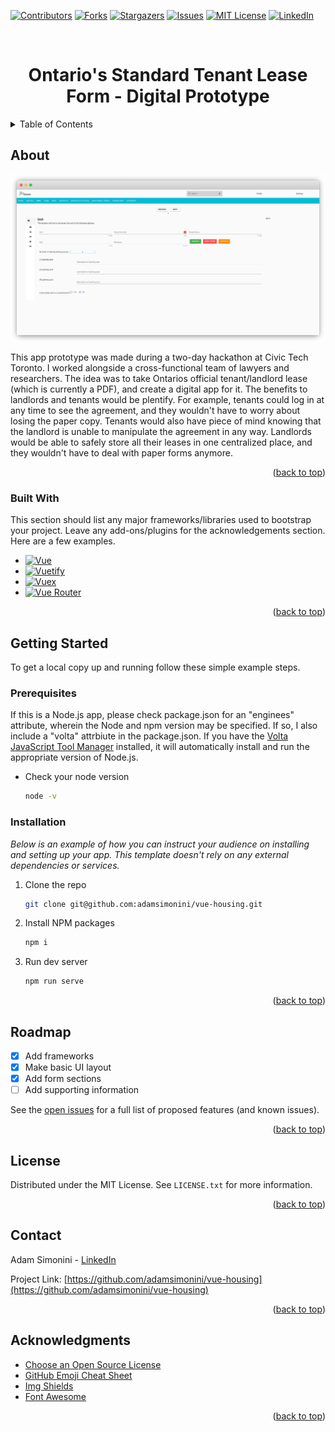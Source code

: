 <!-- Improved compatibility of back to top link: See: https://github.com/othneildrew/Best-README-Template/pull/73 -->

<a name="readme-top"></a>

<!-- PROJECT SHIELDS -->
<!--
*** I'm using markdown "reference style" links for readability.
*** Reference links are enclosed in brackets [ ] instead of parentheses ( ).
*** See the bottom of this document for the declaration of the reference variables
*** for contributors-url, forks-url, etc. This is an optional, concise syntax you may use.
*** https://www.markdownguide.org/basic-syntax/#reference-style-links
-->

[![Contributors][contributors-shield]][contributors-url]
[![Forks][forks-shield]][forks-url]
[![Stargazers][stars-shield]][stars-url]
[![Issues][issues-shield]][issues-url]
[![MIT License][license-shield]][license-url]
[![LinkedIn][linkedin-shield]][linkedin-url]

<!-- PROJECT LOGO -->
<div id="readme-top"></div>
<br/>

<div align="center">
  <h1 align="center">Ontario's Standard Tenant Lease Form - Digital Prototype </h1>
</div>

<!-- TABLE OF CONTENTS -->
<details>
  <summary>Table of Contents</summary>
  <ol>
    <li>
      <a href="#about-the-project">About The Project</a>
      <ul>
        <li><a href="#built-with">Built With</a></li>
      </ul>
    </li>
    <li>
      <a href="#getting-started">Getting Started</a>
      <ul>
        <li><a href="#prerequisites">Prerequisites</a></li>
        <li><a href="#installation">Installation</a></li>
      </ul>
    </li>
    <li><a href="#usage">Usage</a></li>
    <li><a href="#roadmap">Roadmap</a></li>
    <!-- <li><a href="#contributing">Contributing</a></li> -->
    <li><a href="#license">License</a></li>
    <li><a href="#contact">Contact</a></li>
    <li><a href="#acknowledgments">Acknowledgments</a></li>
  </ol>
</details>

<!-- ABOUT THE PROJECT -->

## About

[![Digital Ontario Lease Form][product-screenshot]](https://vue-housing-prototype.netlify.app/)

This app prototype was made during a two-day hackathon at Civic Tech Toronto. I worked alongside a cross-functional team of lawyers and researchers. The idea was to take Ontarios official tenant/landlord lease (which is currently a PDF), and create a digital app for it. The benefits to landlords and tenants would be plentify. For example, tenants could log in at any time to see the agreement, and they wouldn't have to worry about losing the paper copy. Tenants would also have piece of mind knowing that the landlord is unable to manipulate the agreement in any way. Landlords would be able to safely store all their leases in one centralized place, and they wouldn't have to deal with paper forms anymore.

<p align="right">(<a href="#readme-top">back to top</a>)</p>

### Built With

This section should list any major frameworks/libraries used to bootstrap your project. Leave any add-ons/plugins for the acknowledgements section. Here are a few examples.

- [![Vue][vue-shield]][vue-url]
- [![Vuetify][vuetify-shield]][vuetify-url]
- [![Vuex][vuex-shield]][vuex-url]
- [![Vue Router][vue-router-shield]][vue-router-url]

<p align="right">(<a href="#readme-top">back to top</a>)</p>

<!-- GETTING STARTED -->

## Getting Started

To get a local copy up and running follow these simple example steps.

### Prerequisites

If this is a Node.js app, please check package.json for an "enginees" attribute, wherein the Node and npm version may be specified. If so, I also include a "volta" attrbiute in the package.json. If you have the [Volta JavaScript Tool Manager](https://volta.sh/) installed, it will automatically install and run the appropriate version of Node.js.

- Check your node version
  ```sh
  node -v
  ```

### Installation

_Below is an example of how you can instruct your audience on installing and setting up your app. This template doesn't rely on any external dependencies or services._

1. Clone the repo
   ```sh
   git clone git@github.com:adamsimonini/vue-housing.git
   ```
2. Install NPM packages
   ```sh
   npm i
   ```
3. Run dev server
   ```js
   npm run serve
   ```

<p align="right">(<a href="#readme-top">back to top</a>)</p>

<!-- USAGE EXAMPLES -->

<!-- ## Usage

Use this space to show useful examples of how a project can be used. Additional screenshots, code examples and demos work well in this space. You may also link to more resources. -->

<!-- ROADMAP -->

## Roadmap

- [x] Add frameworks
- [x] Make basic UI layout
- [x] Add form sections
- [ ] Add supporting information

See the [open issues](https://github.com/othneildrew/Best-README-Template/issues) for a full list of proposed features (and known issues).

<p align="right">(<a href="#readme-top">back to top</a>)</p>

<!-- CONTRIBUTING -->

<!-- ## Contributing

Contributions are what make the open source community such an amazing place to learn, inspire, and create. Any contributions you make are **greatly appreciated**.

If you have a suggestion that would make this better, please fork the repo and create a pull request. You can also simply open an issue with the tag "enhancement".
Don't forget to give the project a star! Thanks again!

1. Fork the Project
2. Create your Feature Branch (`git checkout -b feature/AmazingFeature`)
3. Commit your Changes (`git commit -m 'Add some AmazingFeature'`)
4. Push to the Branch (`git push origin feature/AmazingFeature`)
5. Open a Pull Request

<p align="right">(<a href="#readme-top">back to top</a>)</p> -->

<!-- LICENSE -->

## License

Distributed under the MIT License. See `LICENSE.txt` for more information.

<p align="right">(<a href="#readme-top">back to top</a>)</p>

<!-- CONTACT -->

## Contact

Adam Simonini - [LinkedIn](https://www.linkedin.com/in/adamsimonini/)

Project Link: [https://github.com/adamsimonini/vue-housing](https://github.com/adamsimonini/vue-housing)

<p align="right">(<a href="#readme-top">back to top</a>)</p>

<!-- ACKNOWLEDGMENTS -->

## Acknowledgments

- [Choose an Open Source License](https://choosealicense.com)
- [GitHub Emoji Cheat Sheet](https://www.webpagefx.com/tools/emoji-cheat-sheet)
- [Img Shields](https://shields.io)
- [Font Awesome](https://fontawesome.com)

<p align="right">(<a href="#readme-top">back to top</a>)</p>

<!-- MARKDOWN LINKS & IMAGES -->
<!-- https://www.markdownguide.org/basic-syntax/#reference-style-links -->

[contributors-shield]: https://img.shields.io/github/contributors/adamsimonini/vue-housing.svg?style=for-the-badge
[contributors-url]: https://github.com/adamsimonini/vue-housing/graphs/contributors
[forks-shield]: https://img.shields.io/github/forks/adamsimonini/vue-housing.svg?style=for-the-badge
[forks-url]: https://github.com/adamsimonini/vue-housing/network/members
[stars-shield]: https://img.shields.io/github/stars/adamsimonini/vue-housing.svg?style=for-the-badge
[stars-url]: https://github.com/adamsimonini/vue-housing/stargazers
[issues-shield]: https://img.shields.io/github/issues/adamsimonini/vue-housing.svg?style=for-the-badge
[issues-url]: https://github.com/adamsimonini/vue-housing/issues
[license-shield]: https://img.shields.io/github/license/adamsimonini/vue-housing.svg?style=for-the-badge
[license-url]: https://github.com/adamsimonini/vue-housing/blob/master/LICENSE.txt
[linkedin-shield]: https://img.shields.io/badge/-LinkedIn-black.svg?style=for-the-badge&logo=linkedin&colorB=555
[linkedin-url]: https://linkedin.com/in/adamsimonini

<!-- SCREENSHOT -->

[product-screenshot]: src/assets/vue-housing.png

<!-- BADGES -->

[vue-shield]: https://img.shields.io/badge/Vue.js-35495E?style=for-the-badge&logo=vuedotjs&logoColor=4FC08D
[vue-url]: https://vuejs.org/
[vuetify-shield]: https://img.shields.io/badge/vuetify-0769AD?style=for-the-badge&logo=vuetify&logoColor=white
[vuetify-url]: https://vuetifyjs.com/en/
[vuex-shield]: https://img.shields.io/badge/vuex-34b17e?style=for-the-badge&logo=vuex&logoColor=white
[vuex-url]: https://vuex.vuejs.org/
[vue-router-shield]: https://img.shields.io/badge/vuerouter-black?style=for-the-badge&logo=vuerouter&logoColor=white
[vue-router-url]: https://router.vuejs.org/
